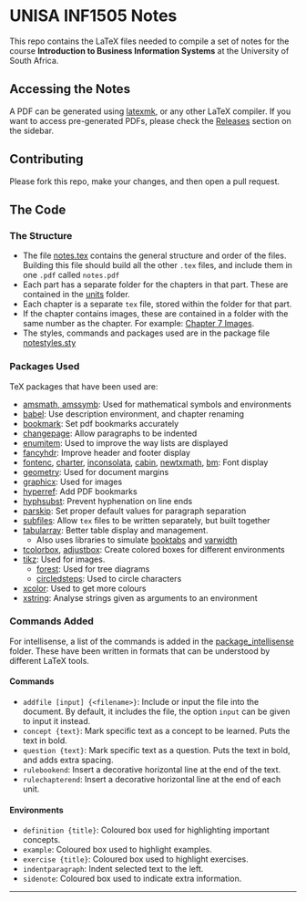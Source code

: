 # UNISA INF1505 Notes

This repo contains the LaTeX files needed to compile a set of notes for the course **Introduction to Business Information Systems** at the University of South Africa.

## Accessing the Notes

A PDF can be generated using [latexmk](https://ctan.org/pkg/latexmk), or any other LaTeX compiler. If you want to access pre-generated PDFs, please check the [Releases](https://github.com/Unisa-Notes/INF1505/releases) section on the sidebar.

## Contributing
Please fork this repo, make your changes, and then open a pull request.

## The Code
### The Structure
- The file [notes.tex](notes.tex) contains the general structure and order of the files. Building this file should build all the other `.tex` files, and include them in one `.pdf` called `notes.pdf`
- Each part has a separate folder for the chapters in that part. These are contained in the [units](./units) folder.
- Each chapter is a separate `tex` file, stored within the folder for that part.
- If the chapter contains images, these are contained in a folder with the same number as the chapter. For example: [Chapter 7 Images](units/part03/chapter07/).
- The styles, commands and packages used are in the package file [notestyles.sty](notestyles.sty)

### Packages Used
TeX packages that have been used are:
- [amsmath, amssymb](https://www.ctan.org/pkg/amsmath): Used for mathematical symbols and environments
- [babel](https://ctan.org/pkg/babel): Use description environment, and chapter renaming
- [bookmark](https://ctan.org/pkg/bookmark): Set pdf bookmarks accurately
- [changepage](https://ctan.org/pkg/changepage): Allow paragraphs to be indented
- [enumitem](https://ctan.org/pkg/enumitem): Used to improve the way lists are displayed
- [fancyhdr](https://ctan.org/pkg/fancyhdr): Improve header and footer display
- [fontenc](https://ctan.org/pkg/fontenc), [charter](https://ctan.org/pkg/charter), [inconsolata](https://ctan.org/pkg/inconsolata), [cabin](https://ctan.org/pkg/cabin), [newtxmath](https://ctan.org/pkg/newtx), [bm](https://ctan.org/pkg/bm): Font display
- [geometry](https://ctan.org/pkg/geometry): Used for document margins
- [graphicx](https://ctan.org/pkg/graphicx): Used for images
- [hyperref](https://ctan.org/pkg/hyperref): Add PDF bookmarks
- [hyphsubst](https://ctan.org/pkg/hyphsubst): Prevent hyphenation on line ends
- [parskip](https://ctan.org/pkg/parskip): Set proper default values for paragraph separation
- [subfiles](https://ctan.org/pkg/subfiles): Allow `tex` files to be written separately, but built together
- [tabularray](https://ctan.org/pkg/tabularray): Better table display and management.
  * Also uses libraries to simulate [booktabs](https://ctan.org/pkg/booktabs) and [varwidth](https://ctan.org/pkg/varwidth)
- [tcolorbox](https://ctan.org/pkg/tcolorbox), [adjustbox](https://ctan.org/pkg/adjustbox): Create colored boxes for different environments
- [tikz](https://ctan.org/pkg/tikz): Used for images.
  * [forest](https://ctan.org/pkg/forest): Used for tree diagrams
  * [circledsteps](https://ctan.org/pkg/circledsteps): Used to circle characters
- [xcolor](https://ctan.org/pkg/xcolor): Used to get more colours
- [xstring](https://ctan.org/pkg/xstring): Analyse strings given as arguments to an environment

### Commands Added
For intellisense, a list of the commands is added in the [package_intellisense](./package_intellisense/) folder. These have been written in formats that can be understood by different LaTeX tools.

#### Commands
- `addfile [input] {<filename>}`: Include or input the file into the document. By default, it includes the file, the option `input` can be given to input it instead.
- `concept {text}`: Mark specific text as a concept to be learned. Puts the text in bold.
- `question {text}`: Mark specific text as a question. Puts the text in bold, and adds extra spacing.
- `rulebookend`: Insert a decorative horizontal line at the end of the text.
- `rulechapterend`: Insert a decorative horizontal line at the end of each unit.

#### Environments
- `definition {title}`: Coloured box used for highlighting important concepts.
- `example`: Coloured box used to highlight examples.
- `exercise {title}`: Coloured box used to highlight exercises.
- `indentparagraph`: Indent selected text to the left.
- `sidenote`: Coloured box used to indicate extra information.

---